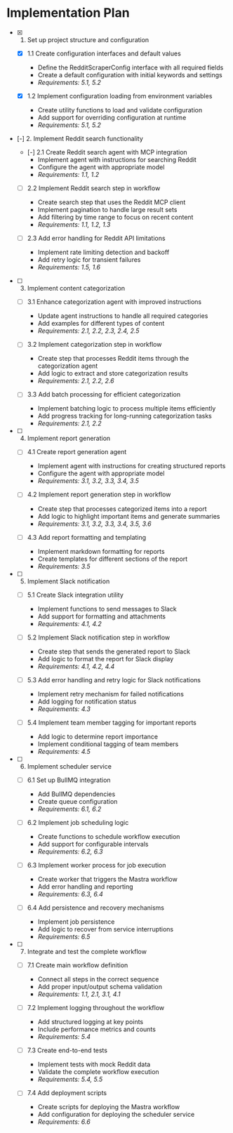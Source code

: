 # Implementation Plan

- [x] 1. Set up project structure and configuration
  - [x] 1.1 Create configuration interfaces and default values
    - Define the RedditScraperConfig interface with all required fields
    - Create a default configuration with initial keywords and settings
    - _Requirements: 5.1, 5.2_

  - [x] 1.2 Implement configuration loading from environment variables
    - Create utility functions to load and validate configuration
    - Add support for overriding configuration at runtime
    - _Requirements: 5.1, 5.2_

- [-] 2. Implement Reddit search functionality
  - [-] 2.1 Create Reddit search agent with MCP integration
    - Implement agent with instructions for searching Reddit
    - Configure the agent with appropriate model
    - _Requirements: 1.1, 1.2_

  - [ ] 2.2 Implement Reddit search step in workflow
    - Create search step that uses the Reddit MCP client
    - Implement pagination to handle large result sets
    - Add filtering by time range to focus on recent content
    - _Requirements: 1.1, 1.2, 1.3_

  - [ ] 2.3 Add error handling for Reddit API limitations
    - Implement rate limiting detection and backoff
    - Add retry logic for transient failures
    - _Requirements: 1.5, 1.6_

- [ ] 3. Implement content categorization
  - [ ] 3.1 Enhance categorization agent with improved instructions
    - Update agent instructions to handle all required categories
    - Add examples for different types of content
    - _Requirements: 2.1, 2.2, 2.3, 2.4, 2.5_

  - [ ] 3.2 Implement categorization step in workflow
    - Create step that processes Reddit items through the categorization agent
    - Add logic to extract and store categorization results
    - _Requirements: 2.1, 2.2, 2.6_

  - [ ] 3.3 Add batch processing for efficient categorization
    - Implement batching logic to process multiple items efficiently
    - Add progress tracking for long-running categorization tasks
    - _Requirements: 2.1, 2.2_

- [ ] 4. Implement report generation
  - [ ] 4.1 Create report generation agent
    - Implement agent with instructions for creating structured reports
    - Configure the agent with appropriate model
    - _Requirements: 3.1, 3.2, 3.3, 3.4, 3.5_

  - [ ] 4.2 Implement report generation step in workflow
    - Create step that processes categorized items into a report
    - Add logic to highlight important items and generate summaries
    - _Requirements: 3.1, 3.2, 3.3, 3.4, 3.5, 3.6_

  - [ ] 4.3 Add report formatting and templating
    - Implement markdown formatting for reports
    - Create templates for different sections of the report
    - _Requirements: 3.5_

- [ ] 5. Implement Slack notification
  - [ ] 5.1 Create Slack integration utility
    - Implement functions to send messages to Slack
    - Add support for formatting and attachments
    - _Requirements: 4.1, 4.2_

  - [ ] 5.2 Implement Slack notification step in workflow
    - Create step that sends the generated report to Slack
    - Add logic to format the report for Slack display
    - _Requirements: 4.1, 4.2, 4.4_

  - [ ] 5.3 Add error handling and retry logic for Slack notifications
    - Implement retry mechanism for failed notifications
    - Add logging for notification status
    - _Requirements: 4.3_

  - [ ] 5.4 Implement team member tagging for important reports
    - Add logic to determine report importance
    - Implement conditional tagging of team members
    - _Requirements: 4.5_

- [ ] 6. Implement scheduler service
  - [ ] 6.1 Set up BullMQ integration
    - Add BullMQ dependencies
    - Create queue configuration
    - _Requirements: 6.1, 6.2_

  - [ ] 6.2 Implement job scheduling logic
    - Create functions to schedule workflow execution
    - Add support for configurable intervals
    - _Requirements: 6.2, 6.3_

  - [ ] 6.3 Implement worker process for job execution
    - Create worker that triggers the Mastra workflow
    - Add error handling and reporting
    - _Requirements: 6.3, 6.4_

  - [ ] 6.4 Add persistence and recovery mechanisms
    - Implement job persistence
    - Add logic to recover from service interruptions
    - _Requirements: 6.5_

- [ ] 7. Integrate and test the complete workflow
  - [ ] 7.1 Create main workflow definition
    - Connect all steps in the correct sequence
    - Add proper input/output schema validation
    - _Requirements: 1.1, 2.1, 3.1, 4.1_

  - [ ] 7.2 Implement logging throughout the workflow
    - Add structured logging at key points
    - Include performance metrics and counts
    - _Requirements: 5.4_

  - [ ] 7.3 Create end-to-end tests
    - Implement tests with mock Reddit data
    - Validate the complete workflow execution
    - _Requirements: 5.4, 5.5_

  - [ ] 7.4 Add deployment scripts
    - Create scripts for deploying the Mastra workflow
    - Add configuration for deploying the scheduler service
    - _Requirements: 6.6_